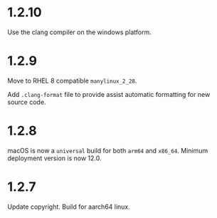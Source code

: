 # 1.2.10

Use the clang compiler on the windows platform.

# 1.2.9

Move to RHEL 8 compatible `manylinux_2_28`.

Add `.clang-format` file to provide assist automatic formatting for new source code.

# 1.2.8

macOS is now a `universal` build for both `arm64` and `x86_64`.  Minimum deployment version is now 12.0.

# 1.2.7

Update copyright.  Build for aarch64 linux.
